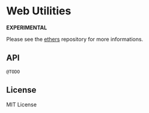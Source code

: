 Web Utilities
=============

**EXPERIMENTAL**

Please see the [ethers](https://github.com/ethers-io/ethers.js) repository
for more informations.

API
---

`@TODO`

License
-------

MIT License
